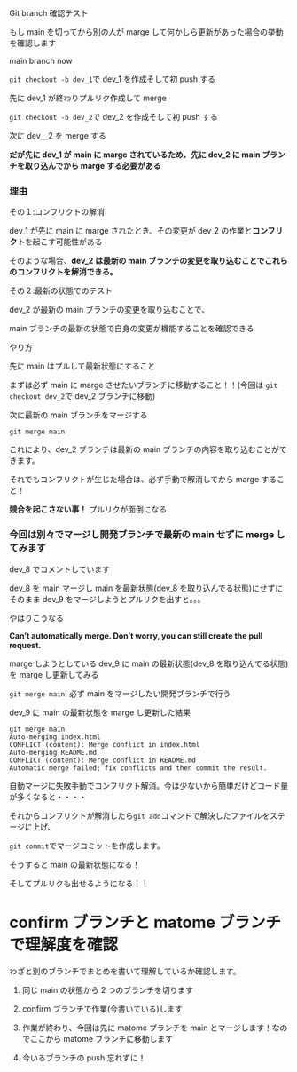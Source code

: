 Git branch 確認テスト

もし main を切ってから別の人が marge して何かしら更新があった場合の挙動を確認します

main branch now

`git checkout -b dev_1`で dev_1 を作成そして初 push する

先に dev_1 が終わりプルリク作成して merge

`git checkout -b dev_2`で dev_2 を作成そして初 push する

次に dev＿2 を merge する

**だが先に dev_1 が main に marge されているため、先に dev_2 に main ブランチを取り込んでから marge する必要がある**

### 理由

その１:コンフリクトの解消

dev_1 が先に main に marge されたとき、その変更が dev_2 の作業と**コンフリクト**を起こす可能性がある

そのような場合、**dev_2 は最新の main ブランチの変更を取り込むことでこれらのコンフリクトを解消できる。**

その２:最新の状態でのテスト

dev_2 が最新の main ブランチの変更を取り込むことで、

main ブランチの最新の状態で自身の変更が機能することを確認できる

やり方

先に main はプルして最新状態にすること

まずは必ず main に marge させたいブランチに移動すること！！(今回は `git checkout dev_2`で dev_2 ブランチに移動)

次に最新の main ブランチをマージする

`git merge main`

これにより、dev_2 ブランチは最新の main ブランチの内容を取り込むことができます。

それでもコンフリクトが生じた場合は、必ず手動で解消してから marge すること！

**競合を起こさない事！** プルリクが面倒になる

### 今回は別々でマージし開発ブランチで最新の main せずに merge してみます

dev_8 でコメントしています

dev_8 を main マージし main を最新状態(dev_8 を取り込んでる状態)にせずにそのまま dev_9 をマージしようとプルリクを出すと。。。

やはりこうなる

**Can’t automatically merge. Don’t worry, you can still create the pull request.**

marge しようとしている dev_9 に main の最新状態(dev_8 を取り込んでる状態)を marge し更新してみる

`git merge main`: 必ず main をマージしたい開発ブランチで行う

dev_9 に main の最新状態を marge し更新した結果

```
git merge main
Auto-merging index.html
CONFLICT (content): Merge conflict in index.html
Auto-merging README.md
CONFLICT (content): Merge conflict in README.md
Automatic merge failed; fix conflicts and then commit the result.
```

自動マージに失敗手動でコンフリクト解消。今は少ないから簡単だけどコード量が多くなると・・・・

それからコンフリクトが解消したら`git add`コマンドで解決したファイルをステージに上げ、

`git commit`でマージコミットを作成します。

そうすると main の最新状態になる！

そしてプルリクも出せるようになる！！

# confirm ブランチと matome ブランチで理解度を確認

わざと別のブランチでまとめを書いて理解しているか確認します。

1. 同じ main の状態から 2 つのブランチを切ります

2. confirm ブランチで作業(今書いている)します

3. 作業が終わり、今回は先に matome ブランチを main とマージします！なのでここから matome ブランチに移動します

4. 今いるブランチの push 忘れずに！
